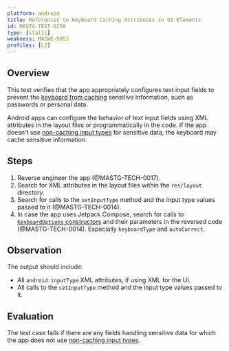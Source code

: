 ```yaml
---
platform: android
title: References to Keyboard Caching Attributes in UI Elements
id: MASTG-TEST-0258
type: [static]
weakness: MASWE-0053
profiles: [L2]
---
```


## Overview

This test verifies that the app appropriately configures text input fields to prevent the [keyboard from caching](../../../Document/0x05d-Testing-Data-Storage.md#keyboard-cache) sensitive information, such as passwords or personal data.

Android apps can configure the behavior of text input fields using XML attributes in the layout files or programmatically in the code. If the app doesn't use [non-caching input types](../../../Document/0x05d-Testing-Data-Storage.md#non-caching-input-types) for sensitive data, the keyboard may cache sensitive information.

## Steps

1. Reverse engineer the app (@MASTG-TECH-0017).
2. Search for XML attributes in the layout files within the `res/layout` directory.
3. Search for calls to the `setInputType` method and the input type values passed to it (@MASTG-TECH-0014).
4. In case the app uses Jetpack Compose, search for calls to [`KeyboardOptions` constructors](https://developer.android.com/reference/kotlin/androidx/compose/foundation/text/KeyboardOptions#public-constructors_1) and their parameters in the reversed code (@MASTG-TECH-0014). Especially `keyboardType` and `autoCorrect`.

## Observation

The output should include:

- All `android:inputType` XML attributes, if using XML for the UI.
- All calls to the `setInputType` method and the input type values passed to it.

## Evaluation

The test case fails if there are any fields handling sensitive data for which the app does not use [non-caching input types](../../../Document/0x05d-Testing-Data-Storage.md#keyboard-cache).
